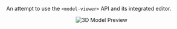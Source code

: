 <!-- 3D-FLY-PREVIEW -->
<p>An attempt to use the <code>&lt;model-viewer&gt;</code> API and its integrated editor.</p>
<div align="center">
  <img src="https://github.com/user-attachments/assets/c34ff9bb-0495-4d7e-a702-87eb8d777282" alt="3D Model Preview">
</div>
